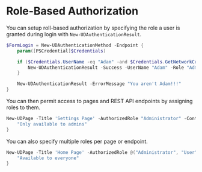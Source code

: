 # Role-Based Authorization 

You can setup roll-based authorization by specifying the role a user is granted during login with `New-UDAuthenticationResult`.

```powershell
$FormLogin = New-UDAuthenticationMethod -Endpoint {
    param([PSCredential]$Credentials)

    if ($Credentials.UserName -eq "Adam" -and $Credentials.GetNetworkCredential().Password -eq "SuperSecretPassword") {
        New-UDAuthenticationResult -Success -UserName "Adam" -Role "Administrator"
    }

    New-UDAuthenticationResult -ErrorMessage "You aren't Adam!!!"
}
```

You can then permit access to pages and REST API endpoints by assigning roles to them. 

```powershell
New-UDPage -Title 'Settings Page' -AuthorizedRole "Administrator" -Content {
    "Only available to admins"
}
```

You can also specify multiple roles per page or endpoint. 

```powershell
New-UDPage -Title 'Home Page' -AuthorizedRole @("Administrator", "User") -Content {
    "Available to everyone"
}
```